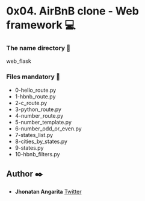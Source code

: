 # 0x04. AirBnB clone - Web framework :computer:

### The name directory :file_folder:

web_flask

### Files mandatory :page_facing_up:

* 0-hello_route.py
* 1-hbnb_route.py
* 2-c_route.py
* 3-python_route.py
* 4-number_route.py
* 5-number_template.py
* 6-number_odd_or_even.py
* 7-states_list.py
* 8-cities_by_states.py
* 9-states.py
* 10-hbnb_filters.py

## Author :black_nib:

* **Jhonatan Angarita**
  	     		[Twitter](https://twitter.com/Alejandro_Angar)